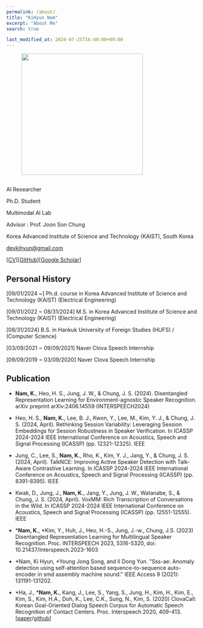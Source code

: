 ```yaml
---
permalink: /about/
title: "KiHyun Nam"
excerpt: "About Me"
search: true

last_modified_at: 2024-07-25T16:40:00+09:00
---
```


<figure class="align-left" style="margin-bottom:30px; margin-top:0px;">
  <img src="{{ site.url }}{{ site.baseurl }}/assets/images/KiHyun%20Nam.png" alt="" 
       style="margin-bottom: 0px; heigth: 320px; width: 320px;">
</figure> 



AI Researcher

Ph.D. Student

Multimodal AI Lab

Advisor : Prof. Joon Son Chung

Korea Advanced Institute of Science and Technology (KAIST), South Korea


[devkihyun@gmail.com](mailto:devkihyun@gmail.com)

[[CV](https://github.com/DevKiHyun/devkihyun.github.io/raw/master/assets/docs/KiHyun_CV_201130.pdf)][[GitHub](https://github.com/devkihyun)][[Google Scholar](https://scholar.google.com/citations?user=aSWMxhYAAAAJ&hl=en&oi=sra)]

## Personal History
[09/01/2024 ~] Ph.d. course in Korea Advanced Institute of Science and Technology (KAIST) (Electrical Engineering)

[09/01/2022 ~ 08/31/2024] M.S. in Korea Advanced Institute of Science and Technology (KAIST) (Electrical Engineering)

[08/31/2024] B.S. in Hankuk University of Foreign Studies (HUFS) / (Computer Science)

[03/09/2021 ~ 09/09/2021] Naver Clova Speech Internship

[09/09/2019 ~ 03/09/2020] Naver Clova Speech Internship



## Publication

- **Nam, K.**, Heo, H. S., Jung, J. W., & Chung, J. S. (2024). Disentangled Representation Learning for Environment-agnostic Speaker Recognition. arXiv preprint arXiv:2406.14559 (INTERSPEECH2024)

- Heo, H. S., **Nam, K.**, Lee, B. J., Kwon, Y., Lee, M., Kim, Y. J., & Chung, J. S. (2024, April). Rethinking Session Variability: Leveraging Session Embeddings for Session Robustness in Speaker Verification. In ICASSP 2024-2024 IEEE International Conference on Acoustics, Speech and Signal Processing (ICASSP) (pp. 12321-12325). IEEE

- Jung, C., Lee, S., **Nam, K.**, Rho, K., Kim, Y. J., Jang, Y., & Chung, J. S. (2024, April). TalkNCE: Improving Active Speaker Detection with Talk-Aware Contrastive Learning. In ICASSP 2024-2024 IEEE International Conference on Acoustics, Speech and Signal Processing (ICASSP) (pp. 8391-8395). IEEE

- Kwak, D., Jung, J., **Nam, K.**, Jang, Y., Jung, J. W., Watanabe, S., & Chung, J. S. (2024, April). VoxMM: Rich Transcription of Conversations in the Wild. In ICASSP 2024-2024 IEEE International Conference on Acoustics, Speech and Signal Processing (ICASSP) (pp. 12551-12555). IEEE

- ***Nam, K.**, *Kim, Y., Huh, J., Heo, H.-S., Jung, J.-w., Chung, J.S. (2023) Disentangled Representation Learning for Multilingual Speaker Recognition. Proc. INTERSPEECH 2023, 5316-5320, doi: 10.21437/Interspeech.2023-1603

- *Nam, Ki Hyun, *Young Jong Song, and Il Dong Yun. "Sss-ae: Anomaly detection using self-attention based sequence-to-sequence auto-encoder in smd assembly machine sound." IEEE Access 9 (2021): 131191-131202.

- *Ha, J., ***Nam, K.**, Kang, J., Lee, S., Yang, S., Jung, H., Kim, H., Kim, E., Kim, S., Kim, H.A., Doh, K., Lee, C.K., Sung, N., Kim, S. (2020) ClovaCall: Korean Goal-Oriented Dialog Speech Corpus for Automatic Speech Recognition of Contact Centers. Proc. Interspeech 2020, 409-413.[[paper](https://arxiv.org/abs/2004.09367)/[github](https://github.com/clovaai/ClovaCall)]
